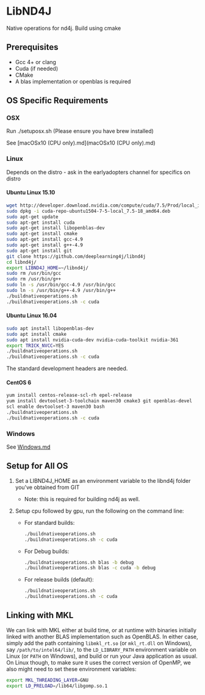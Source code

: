 # LibND4J

Native operations for nd4j. Build using cmake

## Prerequisites

* Gcc 4+ or clang
* Cuda (if needed)
* CMake
* A blas implementation or openblas is required

## OS Specific Requirements

### OSX

Run ./setuposx.sh (Please ensure you have brew installed)

See [macOSx10 (CPU only).md](macOSx10 (CPU only).md)

### Linux

Depends on the distro - ask in the earlyadopters channel for specifics
on distro

#### Ubuntu Linux 15.10

```bash
wget http://developer.download.nvidia.com/compute/cuda/7.5/Prod/local_installers/cuda-repo-ubuntu1504-7-5-local_7.5-18_amd64.deb
sudo dpkg -i cuda-repo-ubuntu1504-7-5-local_7.5-18_amd64.deb
sudo apt-get update
sudo apt-get install cuda
sudo apt-get install libopenblas-dev
sudo apt-get install cmake
sudo apt-get install gcc-4.9
sudo apt-get install g++-4.9
sudo apt-get install git
git clone https://github.com/deeplearning4j/libnd4j
cd libnd4j/
export LIBND4J_HOME=~/libnd4j/
sudo rm /usr/bin/gcc
sudo rm /usr/bin/g++
sudo ln -s /usr/bin/gcc-4.9 /usr/bin/gcc
sudo ln -s /usr/bin/g++-4.9 /usr/bin/g++
./buildnativeoperations.sh
./buildnativeoperations.sh -c cuda
```
#### Ubuntu Linux 16.04

```bash
sudo apt install libopenblas-dev
sudo apt install cmake
sudo apt install nvidia-cuda-dev nvidia-cuda-toolkit nvidia-361
export TRICK_NVCC=YES
./buildnativeoperations.sh
./buildnativeoperations.sh -c cuda

```

The standard development headers are needed.

#### CentOS 6

```bash
yum install centos-release-scl-rh epel-release
yum install devtoolset-3-toolchain maven30 cmake3 git openblas-devel
scl enable devtoolset-3 maven30 bash
./buildnativeoperations.sh
./buildnativeoperations.sh -c cuda
```

### Windows

See [Windows.md](windows.md)

## Setup for All OS

1. Set a LIBND4J_HOME as an environment variable to the libnd4j folder you've obtained from GIT
     *  Note: this is required for building nd4j as well.

2. Setup cpu followed by gpu, run the following on the command line:
     * For standard builds:
    
        ```bash
        ./buildnativeoperations.sh
        ./buildnativeoperations.sh -c cuda
        ```
        
     * For Debug builds:
     
        ```bash
        ./buildnativeoperations.sh blas -b debug
        ./buildnativeoperations.sh blas -c cuda -b debug
        ```
        
     * For release builds (default):
     
        ```bash
        ./buildnativeoperations.sh
        ./buildnativeoperations.sh -c cuda
        ```

## Linking with MKL

We can link with MKL either at build time, or at runtime with binaries initially linked with another BLAS implementation such as OpenBLAS. In either case, simply add the path containing `libmkl_rt.so` (or `mkl_rt.dll` on Windows), say `/path/to/intel64/lib/`, to the `LD_LIBRARY_PATH` environment variable on Linux (or `PATH` on Windows), and build or run your Java application as usual. On Linux though, to make sure it uses the correct version of OpenMP, we also might need to set these environment variables:

```bash
export MKL_THREADING_LAYER=GNU
export LD_PRELOAD=/lib64/libgomp.so.1
```

